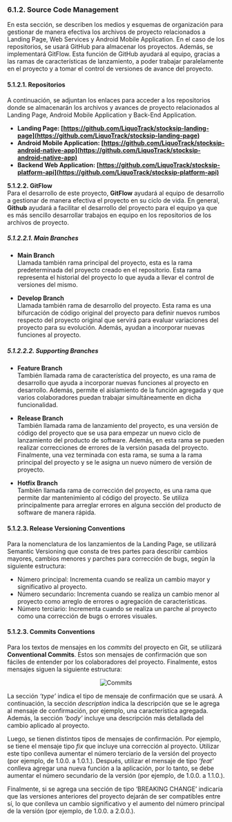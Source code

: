 ### 6.1.2. Source Code Management ###

En esta sección, se describen los medios y esquemas de organización para gestionar de manera efectiva los archivos de proyecto relacionados a Landing Page, Web Services y Android Mobile Application. En el caso de los repositorios, se usará GitHub para almacenar los proyectos. Además, se implementará GitFlow. Esta función de GitHub ayudará al equipo, gracias a las ramas de características de lanzamiento, a poder trabajar paralelamente en el proyecto y a tomar el control de versiones de avance del proyecto.

#### **5.1.2.1. Repositorios**

A continuación, se adjuntan los enlaces para acceder a los repositorios donde se almacenarán los archivos y avances de proyecto relacionados al Landing Page, Android Mobile Application y Back-End Application.

* **Landing Page: [https://github.com/LiquoTrack/stocksip-landing-page](https://github.com/LiquoTrack/stocksip-landing-page)**
* **Android Mobile Application: [https://github.com/LiquoTrack/stocksip-android-native-app](https://github.com/LiquoTrack/stocksip-android-native-app)**
* **Backend Web Application: [https://github.com/LiquoTrack/stocksip-platform-api](https://github.com/LiquoTrack/stocksip-platform-api)**

**5.1.2.2. GitFlow**  
Para el desarrollo de este proyecto, **GitFlow** ayudará al equipo de desarrollo a gestionar de manera efectiva el proyecto en su ciclo de vida. En general, **Github** ayudará a facilitar el desarrollo del proyecto para el equipo ya que es más sencillo desarrollar trabajos en equipo en los repositorios de los archivos de proyecto.

##### **5.1.2.2.1. Main Branches**

* **Main Branch**   
  Llamada también rama principal del proyecto, esta es la rama predeterminada del proyecto creado en el repositorio. Esta rama representa el historial del proyecto lo que ayuda a llevar el control de versiones del mismo.

* **Develop Branch**  
  Llamada también rama de desarrollo del proyecto. Esta rama es una bifurcación de código original del proyecto para definir nuevos rumbos respecto del proyecto original que servirá para evaluar variaciones del proyecto para su evolución. Además, ayudan a incorporar nuevas funciones al proyecto.

##### **5.1.2.2.2. Supporting Branches**

* **Feature Branch**  
  También llamada rama de característica del proyecto, es una rama de desarrollo que ayuda a incorporar nuevas funciones al proyecto en desarrollo. Además, permite el aislamiento de la función agregada y que varios colaboradores puedan trabajar simultáneamente en dicha funcionalidad.

* **Release Branch**  
  También llamada rama de lanzamiento del proyecto, es una versión de código del proyecto que se usa para empezar un nuevo ciclo de lanzamiento del producto de software. Además, en esta rama se pueden realizar correcciones de errores de la versión pasada del proyecto. Finalmente, una vez terminada con esta rama, se suma a la rama principal del proyecto y se le asigna un nuevo número de versión de proyecto.

* **Hotfix Branch**  
  También llamada rama de corrección del proyecto, es una rama que permite dar mantenimiento al código del proyecto. Se utiliza principalmente para arreglar errores en alguna sección del producto de software de manera rápida.

#### **5.1.2.3. Release Versioning Conventions**

Para la nomenclatura de los lanzamientos de la Landing Page, se utilizará Semantic Versioning que consta de tres partes para describir cambios mayores, cambios menores y parches para corrección de bugs, según la siguiente estructura:

* Número principal: Incrementa cuando se realiza un cambio mayor y significativo al proyecto.
* Número secundario: Incrementa cuando se realiza un cambio menor al proyecto como arreglo de errores o agregación de características.
* Número terciario: Incrementa cuando se realiza un parche al proyecto como una corrección de bugs o errores visuales.

#### **5.1.2.3. Commits Conventions**

Para los textos de mensajes en los *commits* del proyecto en Git, se utilizará **Conventional Commits**. Estos son mensajes de confirmación que son fáciles de entender por los colaboradores del proyecto. Finalmente, estos mensajes siguen la siguiente estructura:

<!-- Commits-->
<p align="center">
  <img src="https://i.imgur.com/vfirypa.png" alt="Commits">
</p>

La sección *‘type’* indica el tipo de mensaje de confirmación que se usará. A continuación, la sección *description* indica la descripción que se le agrega al mensaje de confirmación, por ejemplo, una característica agregada. Además, la sección *‘body’* incluye una descripción más detallada del cambio aplicado al proyecto.

Luego, se tienen distintos tipos de mensajes de confirmación. Por ejemplo, se tiene el mensaje tipo *fix* que incluye una corrección al proyecto. Utilizar este tipo conlleva aumentar el número terciario de la versión del proyecto (por ejemplo, de 1.0.0. a 1.0.1.). Después, utilizar el mensaje de tipo *‘feat’* conlleva agregar una nueva función a la aplicación, por lo tanto, se debe aumentar el número secundario de la versión (por ejemplo, de 1.0.0. a 1.1.0.). 

Finalmente, si se agrega una sección de tipo ‘BREAKING CHANGE’ indicaría que las versiones anteriores del proyecto dejarán de ser compatibles entre sí, lo que conlleva un cambio significativo y el aumento del número principal de la versión (por ejemplo, de 1.0.0. a 2.0.0.).
